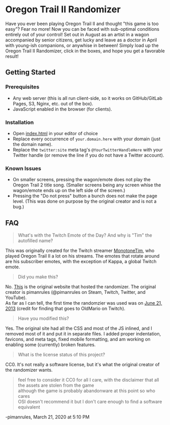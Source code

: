 # Oregon Trail II Randomizer

Have you ever been playing Oregon Trail II and thought "this game is too easy"?
Fear no more! Now you can be faced with sub-optimal conditions entirely out of
your control! Set out in August as an artist in a wagon accompanied by senior
citizens, get lucky and leave as a doctor in April with young-ish companions, or
anywhise in between! Simply load up the Oregon Trail II Randomizer, click in the
boxes, and hope you get a favorable result!

## Getting Started

### Prerequisites

* Any web server (this is all run client-side, so it works on GitHub/GitLab
Pages, S3, Nginx, etc. out of the box).
* JavaScript enabled in the browser (for clients).

### Installation

* Open [index.html](html/index.html) in your editor of choice
* Replace every occurrence of `your.domain.here` with your domain (just the
domain name).
* Replace the `twitter:site` meta tag's `@YourTwitterHandleHere` with your
Twitter handle (or remove the line if you do not have a Twitter account).

### Known Issues

* On smaller screens, pressing the wagon/emote does not play the Oregon Trail
2 title song. (Smaller screens being any screen whise the wagon/emote ends up
on the left side of the screen.)
* Pressing the "Do not press" button a bunch does not make the page level.
(This was done on purpose by the original creator and is not a bug.)

## FAQ

> What's with the Twitch Emote of the Day? And why is "Tim" the autofilled name?

This was originally created for the Twitch streamer
[MonotoneTim](https://www.twitch.tv/MonotoneTim), who played Oregon Trail II a
lot on his streams. The emotes that rotate around are his subscriber emotes,
with the exception of Kappa, a global Twitch emote.

> Did you make this?

No. [This](http://spookle.xyz/oregon/II/) is the original website that hosted
the randomizer. The original creator is pimanrules (@pimanrules on Steam,
Twitch, Twitter, and YouTube).  
As far as I can tell, the first time the randomzier was
used was on
[June 21, 2013](https://twitter.com/monotonetim/status/348253984395497473)
(credit for finding that goes to OldMario on Twitch).

> Have you modified this?

Yes. The original site had all the CSS and most of the JS inlined, and I removed
most of it and put it in separate files. I added proper indentation, favicons,
and meta tags, fixed mobile formatting, and am working on enabling some
(currently) broken features.

> What is the license status of this project?

CC0. It's not really a software license, but it's what the original creator of
the randomizer wants.

> feel free to consider it CC0 for all I care, with the disclaimer that all the assets are stolen from the game  
although the game is probably abandonware at this point so who cares  
OSI doesn't recommend it but I don't care enough to find a software equivalent

-pimanrules, March 21, 2020 at 5:10 PM
